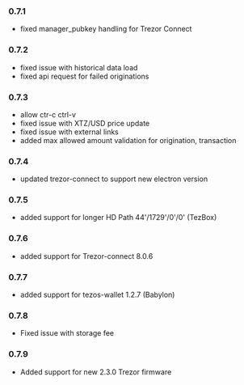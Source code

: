 ### 0.7.1
- fixed manager_pubkey handling for Trezor Connect

### 0.7.2
- fixed issue with historical data load 
- fixed api request for failed originations 

### 0.7.3
- allow ctr-c ctrl-v 
- fixed issue with XTZ/USD price update
- fixed issue with external links 
- added max allowed amount validation for origination, transaction

### 0.7.4
- updated trezor-connect to support new electron version

### 0.7.5
- added support for longer HD Path 44'/1729'/0'/0' (TezBox)

### 0.7.6
- added support for Trezor-connect 8.0.6

### 0.7.7
- added support for tezos-wallet 1.2.7 (Babylon)

### 0.7.8
- Fixed issue with storage fee

### 0.7.9
- Added support for new 2.3.0 Trezor firmware
